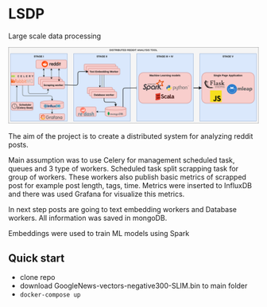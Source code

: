 # LSDP
Large scale data processing

![Architecture](assets/architecture.png)

The aim of the project is to create a distributed system for analyzing reddit posts.

Main assumption was to use Celery for management scheduled task, queues and 3 type of workers. Scheduled task split scrapping task for group of workers. These workers also publish basic metrics of scrapped post for example post length, tags, time. Metrics were inserted to InfluxDB and there was used Grafana for visualize this metrics.

In next step posts are going to text embedding workers and Database workers.
All information was saved in mongoDB. 

Embeddings were used to train ML models using Spark

## Quick start
- clone repo
- download GoogleNews-vectors-negative300-SLIM.bin to main folder
- ```docker-compose up```
